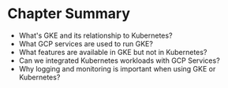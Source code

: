 # Chapter Summary

* What's GKE and its relationship to Kubernetes?
* What GCP services are used to run GKE?
* What features are available in GKE but not in Kubernetes? 
* Can we integrated Kubernetes workloads with GCP Services?
* Why logging and monitoring is important when using GKE or Kubernetes?